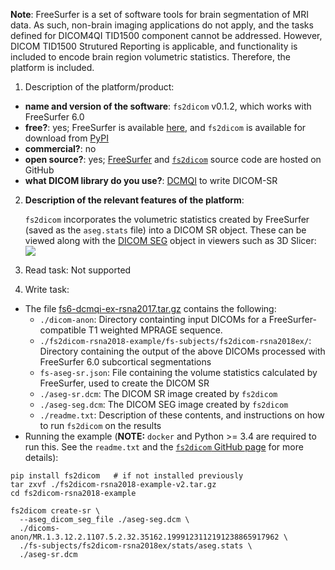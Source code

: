 **Note**: FreeSurfer is a set of software tools for brain segmentation of MRI data. As such, non-brain imaging applications do not apply, and the tasks defined for DICOM4QI TID1500 component cannot be addressed. However, DICOM TID1500 Strutured Reporting is applicable, and functionality is included to encode brain region volumetric statistics. Therefore, the platform is included.

1. Description of the platform/product:

* **name and version of the software**: `fs2dicom` v0.1.2, which works with FreeSurfer 6.0
* **free?**: yes; FreeSurfer is available [here](https://surfer.nmr.mgh.harvard.edu/fswiki/DownloadAndInstall), and `fs2dicom` is available for download from [PyPI](https://pypi.org/project/fs2dicom/)
* **commercial?**: no
* **open source?**: yes; [FreeSurfer](https://github.com/freesurfer/freesurfer) and [`fs2dicom`](https://github.com/corticometrics/fs2dicom) source code are hosted on GitHub
* **what DICOM library do you use?**: [DCMQI](https://github.com/QIICR/dcmqi) to write DICOM-SR

2. **Description of the relevant features of the platform**: 

   `fs2dicom` incorporates the volumetric statistics created by FreeSurfer (saved as the `aseg.stats` file) into a DICOM SR object. These can be viewed along with the [DICOM SEG](../../seg/freesurfer) object in viewers such as 3D Slicer:
   ![](../freesurfer/freesurfer-sr.png)

3. Read task: Not supported

4. Write task:

* The file [fs6-dcmqi-ex-rsna2017.tar.gz](https://gate.nmr.mgh.harvard.edu/filedrop2/index.php?p=3xrvjp4cpwo) contains the following:
  * `./dicom-anon`: Directory containting input DICOMs for a FreeSurfer-compatible T1 weighted MPRAGE sequence.
  * `./fs2dicom-rsna2018-example/fs-subjects/fs2dicom-rsna2018ex/`: Directory containing the output of the above DICOMs processed with FreeSurfer 6.0 subcortical segmentations
  * `fs-aseg-sr.json`: File containing the volume statistics calculated by FreeSurfer, used to create the DICOM SR
  * `./aseg-sr.dcm`: The DICOM SR image created by `fs2dicom`
  * `./aseg-seg.dcm`: The DICOM SEG image created by `fs2dicom`
  * `./readme.txt`: Description of these contents, and instructions on how to run `fs2dicom` on the results
* Running the example (**NOTE:** `docker` and Python >= 3.4 are required to run this. See the `readme.txt` and the [`fs2dicom` GitHub page](https://github.com/corticometrics/fs2dicom) for more details):
```text
pip install fs2dicom   # if not installed previously
tar zxvf ./fs2dicom-rsna2018-example-v2.tar.gz
cd fs2dicom-rsna2018-example

fs2dicom create-sr \
  --aseg_dicom_seg_file ./aseg-seg.dcm \
  ./dicoms-anon/MR.1.3.12.2.1107.5.2.32.35162.1999123112191238865917962 \
  ./fs-subjects/fs2dicom-rsna2018ex/stats/aseg.stats \
  ./aseg-sr.dcm
```
